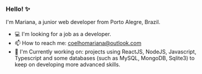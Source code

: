 ### Hello! ✨
I'm Mariana, a junior web developer from Porto Alegre, Brazil. 

- 💻 I'm looking for a job as a developer.
- 📫 How to reach me: coelhomariana@outlook.com
- :seedling: I'm Currently working on: projects using ReactJS, NodeJS, Javascript, Typescript and some databases (such as MySQL, MongoDB, Sqlite3) to keep on developing more advanced skills.
